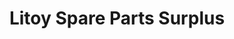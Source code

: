 ---
title: "Litoy Spare Parts Surplus"
url: /davao-city/litoy-spare-parts-surplus/
shop: Autoteile
---